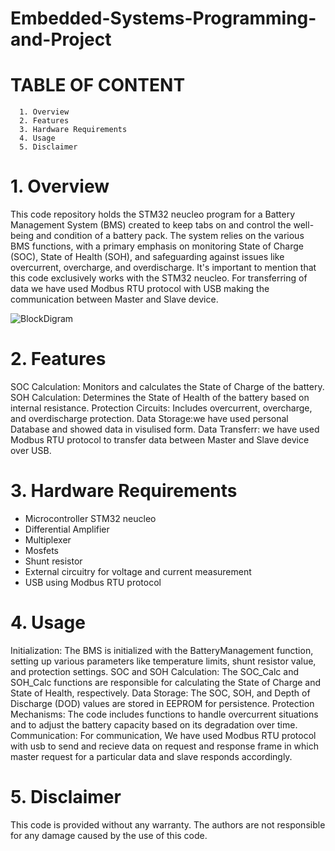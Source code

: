 # Embedded-Systems-Programming-and-Project

  # TABLE OF CONTENT
  
      1. Overview
      2. Features
      3. Hardware Requirements
      4. Usage
      5. Disclaimer

# 1. Overview
This code repository holds the STM32 neucleo program for a Battery Management System (BMS) created to keep tabs on and control the well-being and condition of a battery pack. 
The system relies on the various BMS functions, with a primary emphasis on monitoring State of Charge (SOC), State of Health (SOH), and safeguarding against issues like overcurrent, overcharge, and overdischarge. 
It's important to mention that this code exclusively works with the STM32 neucleo.
For transferring of data we have used Modbus RTU protocol with USB making the communication between Master and Slave device.

![BlockDigram](https://github.com/Ali-Aldulaimi/Embedded-Systems-Programming-and-Project/assets/93739498/813a9c3d-6c1b-4eb1-9fcf-f5c66fdc4457)


# 2. Features

SOC Calculation: Monitors and calculates the State of Charge of the battery.
SOH Calculation: Determines the State of Health of the battery based on internal resistance.
Protection Circuits: Includes overcurrent, overcharge, and overdischarge protection.
Data Storage:we have used personal Database and showed data in visulised form.
Data Transferr: we have used Modbus RTU protocol to transfer data between Master and Slave device over USB.

# 3. Hardware Requirements

* Microcontroller STM32 neucleo
* Differential Amplifier
* Multiplexer
* Mosfets
* Shunt resistor
* External circuitry for voltage and current measurement
* USB using Modbus RTU protocol

# 4. Usage

Initialization: The BMS is initialized with the BatteryManagement function, setting up various parameters like temperature limits, shunt resistor value, and protection settings.
SOC and SOH Calculation: The SOC_Calc and SOH_Calc functions are responsible for calculating the State of Charge and State of Health, respectively.
Data Storage: The SOC, SOH, and Depth of Discharge (DOD) values are stored in EEPROM for persistence.
Protection Mechanisms: The code includes functions to handle overcurrent situations and to adjust the battery capacity based on its degradation over time.
Communication: For communication, We have used Modbus RTU protocol with usb to send and recieve data on request and response frame in which master request for a particular data and slave responds accordingly.

# 5. Disclaimer

This code is provided without any warranty. The authors are not responsible for any damage caused by the use of this code.
